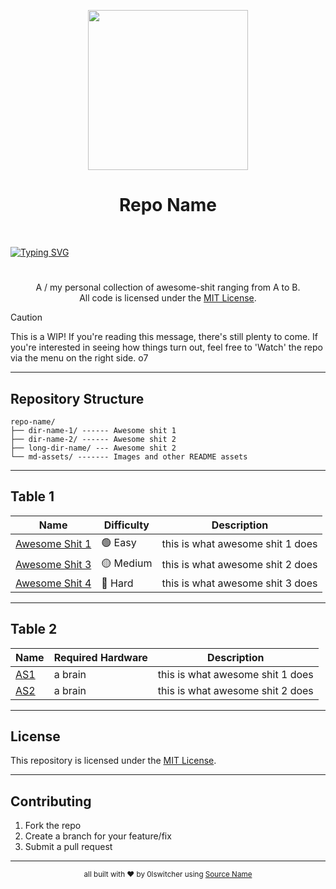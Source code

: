 <!--
 here is a basic multiline comment for formatting reference o7
-->

<p align="center">
  <img src="https://raw.githubusercontent.com/0lswitcher/REPO-NAME/refs/heads/main/md-assets/IMAGE.png"
   style="width: 256px; height: 256px">
</p>

<h1 align="center">Repo Name</h1>

<br>

[![Typing SVG](https://readme-typing-svg.demolab.com?font=Fira+Code&size=100&duration=2500&pause=1000&color=B277F7&center=true&vCenter=true&width=1920&height=100&lines=0lswitcher's+Awesome+Thing)](https://git.io/typing-svg)

<h1></h1>

<!--
[![Typing SVG](https://readme-typing-svg.demolab.com?font=Fira+Code&size=30&duration=2500&pause=1000&color=B277F7&vCenter=true&width=500&lines=0lswitcher's+Awesome+Thing)](https://git.io/typing-svg)
-->

<p align="center">
  A / my personal collection of awesome-shit ranging from A to B.<br>
  All code is licensed under the <a href="LICENSE">MIT License</a>.
</p>


> [!CAUTION]
> This is a WIP! If you're reading this message, there's still plenty to come. If you're interested in seeing how things turn out, feel free to 'Watch' the repo via the menu on the right side. o7


---

## Repository Structure
```
repo-name/
├── dir-name-1/ ------ Awesome shit 1
├── dir-name-2/ ------ Awesome shit 2
├── long-dir-name/ --- Awesome shit 2
└── md-assets/ ------- Images and other README assets
```

---

## Table 1

<!--
REFERENCE DIFFICULTY FOR C&P:    | 🟢 Easy | | 🟡 Medium | | 🔴 Hard |
-->

| Name            | Difficulty | Description |
|-----------------|------------|-------------|
| [Awesome Shit 1](dir-name-1/awesome-shit-1) | 🟢 Easy | this is what awesome shit 1 does |
| [Awesome Shit 3](dir-name-1/awesome-shit-2) | 🟡 Medium | this is what awesome shit 2 does |
| [Awesome Shit 4](dir-name-1/awesome-shit-3) | 🔴 Hard | this is what awesome shit 3 does |

---

## Table 2

| Name | Required Hardware | Description |
|------|-------------------|-------------|
| [AS1](dir-name-2/awesome-shit-1) | a brain | this is what awesome shit 1 does |
| [AS2](dir-name-2/awesome-shit-2) | a brain | this is what awesome shit 2 does |

---

## License
This repository is licensed under the [MIT License](LICENSE).

---

## Contributing
1. Fork the repo  
2. Create a branch for your feature/fix  
3. Submit a pull request  

---

<p align="center">
  <sub>all built with ❤️  by 0lswitcher using <a href="https://www.INSERT-LINK-HERE/">Source Name</a></sub>
</p>

